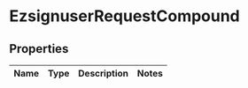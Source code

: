 
# EzsignuserRequestCompound

## Properties
| Name | Type | Description | Notes |
| ------------ | ------------- | ------------- | ------------- |



